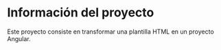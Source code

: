 # Información del proyecto
Este proyecto consiste en transformar una plantilla HTML en un proyecto Angular.
